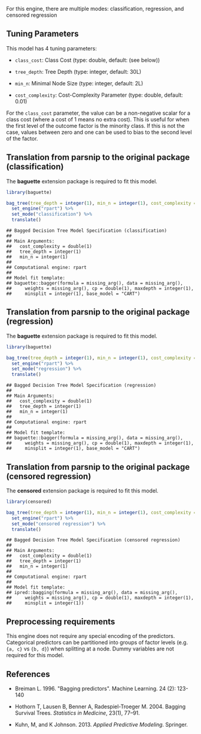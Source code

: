 


For this engine, there are multiple modes: classification, regression, and censored regression

## Tuning Parameters



This model has 4 tuning parameters:

- `class_cost`: Class Cost (type: double, default: (see below))

- `tree_depth`: Tree Depth (type: integer, default: 30L)

- `min_n`: Minimal Node Size (type: integer, default: 2L)

- `cost_complexity`: Cost-Complexity Parameter (type: double, default: 0.01)

For the `class_cost` parameter, the value can be a non-negative scalar for a class cost (where a cost of 1 means no extra cost). This is useful for when the first level of the outcome factor is the minority class. If this is not the case, values between zero and one can be used to bias to the second level of the factor.


## Translation from parsnip to the original package (classification)

The **baguette** extension package is required to fit this model.


```r
library(baguette)

bag_tree(tree_depth = integer(1), min_n = integer(1), cost_complexity = double(1)) %>% 
  set_engine("rpart") %>% 
  set_mode("classification") %>% 
  translate()
```

```
## Bagged Decision Tree Model Specification (classification)
## 
## Main Arguments:
##   cost_complexity = double(1)
##   tree_depth = integer(1)
##   min_n = integer(1)
## 
## Computational engine: rpart 
## 
## Model fit template:
## baguette::bagger(formula = missing_arg(), data = missing_arg(), 
##     weights = missing_arg(), cp = double(1), maxdepth = integer(1), 
##     minsplit = integer(1), base_model = "CART")
```


## Translation from parsnip to the original package (regression)

The **baguette** extension package is required to fit this model.


```r
library(baguette)

bag_tree(tree_depth = integer(1), min_n = integer(1), cost_complexity = double(1)) %>% 
  set_engine("rpart") %>% 
  set_mode("regression") %>% 
  translate()
```

```
## Bagged Decision Tree Model Specification (regression)
## 
## Main Arguments:
##   cost_complexity = double(1)
##   tree_depth = integer(1)
##   min_n = integer(1)
## 
## Computational engine: rpart 
## 
## Model fit template:
## baguette::bagger(formula = missing_arg(), data = missing_arg(), 
##     weights = missing_arg(), cp = double(1), maxdepth = integer(1), 
##     minsplit = integer(1), base_model = "CART")
```

## Translation from parsnip to the original package (censored regression)

The **censored** extension package is required to fit this model.


```r
library(censored)

bag_tree(tree_depth = integer(1), min_n = integer(1), cost_complexity = double(1)) %>% 
  set_engine("rpart") %>% 
  set_mode("censored regression") %>% 
  translate()
```

```
## Bagged Decision Tree Model Specification (censored regression)
## 
## Main Arguments:
##   cost_complexity = double(1)
##   tree_depth = integer(1)
##   min_n = integer(1)
## 
## Computational engine: rpart 
## 
## Model fit template:
## ipred::bagging(formula = missing_arg(), data = missing_arg(), 
##     weights = missing_arg(), cp = double(1), maxdepth = integer(1), 
##     minsplit = integer(1))
```


## Preprocessing requirements


This engine does not require any special encoding of the predictors. Categorical predictors can be partitioned into groups of factor levels (e.g. `{a, c}` vs `{b, d}`) when splitting at a node. Dummy variables are not required for this model. 

## References

 - Breiman L. 1996. "Bagging predictors". Machine Learning. 24 (2): 123-140
 
 - Hothorn T, Lausen B, Benner A, Radespiel-Troeger M. 2004. Bagging Survival Trees. _Statistics in Medicine_, 23(1), 77–91.
 
 - Kuhn, M, and K Johnson. 2013. *Applied Predictive Modeling*. Springer.
